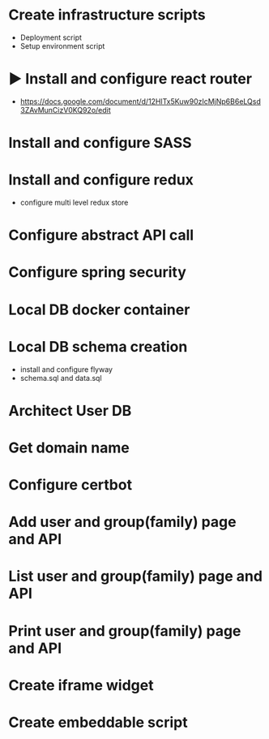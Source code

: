 # Create infrastructure scripts
- Deployment script
- Setup environment script

# ▶️ Install and configure react router
- https://docs.google.com/document/d/12HlTx5Kuw90zIcMjNp6B6eLQsd3ZAvMunCizV0KQ92o/edit

# Install and configure SASS

# Install and configure redux
- configure multi level redux store

# Configure abstract API call 

# Configure spring security

# Local DB docker container

# Local DB schema creation
- install and configure flyway
- schema.sql and data.sql

# Architect User DB

# Get domain name

# Configure certbot

# Add user and group(family) page and API

# List user and group(family) page and API

# Print user and group(family) page and API

# Create iframe widget

# Create embeddable script


